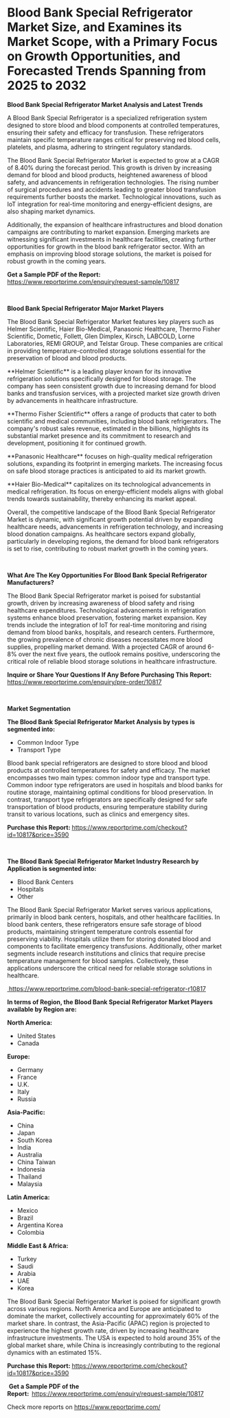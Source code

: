 <p><h1>Blood Bank Special Refrigerator Market Size, and Examines its Market Scope, with a Primary Focus on Growth Opportunities, and Forecasted Trends Spanning from 2025 to 2032</h1></p><p><strong>Blood Bank Special Refrigerator Market Analysis and Latest Trends</strong></p>
<p><p>A Blood Bank Special Refrigerator is a specialized refrigeration system designed to store blood and blood components at controlled temperatures, ensuring their safety and efficacy for transfusion. These refrigerators maintain specific temperature ranges critical for preserving red blood cells, platelets, and plasma, adhering to stringent regulatory standards.</p><p>The Blood Bank Special Refrigerator Market is expected to grow at a CAGR of 8.40% during the forecast period. This growth is driven by increasing demand for blood and blood products, heightened awareness of blood safety, and advancements in refrigeration technologies. The rising number of surgical procedures and accidents leading to greater blood transfusion requirements further boosts the market. Technological innovations, such as IoT integration for real-time monitoring and energy-efficient designs, are also shaping market dynamics.</p><p>Additionally, the expansion of healthcare infrastructures and blood donation campaigns are contributing to market expansion. Emerging markets are witnessing significant investments in healthcare facilities, creating further opportunities for growth in the blood bank refrigerator sector. With an emphasis on improving blood storage solutions, the market is poised for robust growth in the coming years.</p></p>
<p><strong>Get a Sample PDF of the Report:&nbsp;</strong> <a href="https://www.reportprime.com/enquiry/request-sample/10817?utm_campaign=3298&utm_medium=2&utm_source=Github&utm_content=ia&utm_term=20032025&utm_id=blood-bank-special-refrigerator">https://www.reportprime.com/enquiry/request-sample/10817</a></p>
<p>&nbsp;</p>
<p><strong>Blood Bank Special Refrigerator Major Market Players</strong></p>
<p><p>The Blood Bank Special Refrigerator Market features key players such as Helmer Scientific, Haier Bio-Medical, Panasonic Healthcare, Thermo Fisher Scientific, Dometic, Follett, Glen Dimplex, Kirsch, LABCOLD, Lorne Laboratories, REMI GROUP, and Telstar Group. These companies are critical in providing temperature-controlled storage solutions essential for the preservation of blood and blood products.</p><p>**Helmer Scientific** is a leading player known for its innovative refrigeration solutions specifically designed for blood storage. The company has seen consistent growth due to increasing demand for blood banks and transfusion services, with a projected market size growth driven by advancements in healthcare infrastructure.</p><p>**Thermo Fisher Scientific** offers a range of products that cater to both scientific and medical communities, including blood bank refrigerators. The company's robust sales revenue, estimated in the billions, highlights its substantial market presence and its commitment to research and development, positioning it for continued growth.</p><p>**Panasonic Healthcare** focuses on high-quality medical refrigeration solutions, expanding its footprint in emerging markets. The increasing focus on safe blood storage practices is anticipated to aid its market growth.</p><p>**Haier Bio-Medical** capitalizes on its technological advancements in medical refrigeration. Its focus on energy-efficient models aligns with global trends towards sustainability, thereby enhancing its market appeal.</p><p>Overall, the competitive landscape of the Blood Bank Special Refrigerator Market is dynamic, with significant growth potential driven by expanding healthcare needs, advancements in refrigeration technology, and increasing blood donation campaigns. As healthcare sectors expand globally, particularly in developing regions, the demand for blood bank refrigerators is set to rise, contributing to robust market growth in the coming years.</p></p>
<p>&nbsp;</p>
<p><strong>What Are The Key Opportunities For Blood Bank Special Refrigerator Manufacturers?</strong></p>
<p><p>The Blood Bank Special Refrigerator market is poised for substantial growth, driven by increasing awareness of blood safety and rising healthcare expenditures. Technological advancements in refrigeration systems enhance blood preservation, fostering market expansion. Key trends include the integration of IoT for real-time monitoring and rising demand from blood banks, hospitals, and research centers. Furthermore, the growing prevalence of chronic diseases necessitates more blood supplies, propelling market demand. With a projected CAGR of around 6-8% over the next five years, the outlook remains positive, underscoring the critical role of reliable blood storage solutions in healthcare infrastructure.</p></p>
<p><strong>Inquire or Share Your Questions If Any Before Purchasing This Report:</strong> <a href="https://www.reportprime.com/enquiry/pre-order/10817?utm_campaign=3298&utm_medium=2&utm_source=Github&utm_content=ia&utm_term=20032025&utm_id=blood-bank-special-refrigerator">https://www.reportprime.com/enquiry/pre-order/10817</a></p>
<p>&nbsp;</p>
<p><strong>Market Segmentation</strong></p>
<p><strong>The Blood Bank Special Refrigerator Market Analysis by types is segmented into:</strong></p>
<p><ul><li>Common Indoor Type</li><li>Transport Type</li></ul></p>
<p><p>Blood bank special refrigerators are designed to store blood and blood products at controlled temperatures for safety and efficacy. The market encompasses two main types: common indoor type and transport type. Common indoor type refrigerators are used in hospitals and blood banks for routine storage, maintaining optimal conditions for blood preservation. In contrast, transport type refrigerators are specifically designed for safe transportation of blood products, ensuring temperature stability during transit to various locations, such as clinics and emergency sites.</p></p>
<p><strong>Purchase this Report:&nbsp;</strong><a href="https://www.reportprime.com/checkout?id=10817&price=3590&utm_campaign=3298&utm_medium=2&utm_source=Github&utm_content=ia&utm_term=20032025&utm_id=blood-bank-special-refrigerator">https://www.reportprime.com/checkout?id=10817&price=3590</a></p>
<p>&nbsp;</p>
<p><strong>The Blood Bank Special Refrigerator Market Industry Research by Application is segmented into:</strong></p>
<p><ul><li>Blood Bank Centers</li><li>Hospitals</li><li>Other</li></ul></p>
<p><p>The Blood Bank Special Refrigerator Market serves various applications, primarily in blood bank centers, hospitals, and other healthcare facilities. In blood bank centers, these refrigerators ensure safe storage of blood products, maintaining stringent temperature controls essential for preserving viability. Hospitals utilize them for storing donated blood and components to facilitate emergency transfusions. Additionally, other market segments include research institutions and clinics that require precise temperature management for blood samples. Collectively, these applications underscore the critical need for reliable storage solutions in healthcare.</p></p>
<p><a href="https://www.reportprime.com/blood-bank-special-refrigerator-r10817?utm_campaign=3298&utm_medium=2&utm_source=Github&utm_content=ia&utm_term=20032025&utm_id=blood-bank-special-refrigerator">&nbsp;https://www.reportprime.com/blood-bank-special-refrigerator-r10817</a></p>
<p><strong>In terms of Region, the Blood Bank Special Refrigerator Market Players available by Region are:</strong></p>
<p>
    <p> <strong> North America: </strong>
        <ul>
            <li>United States</li>
            <li>Canada</li>
        </ul>
        </p> 
    <p> <strong> Europe: </strong>
        <ul>
            <li>Germany</li>
            <li>France</li>
            <li>U.K.</li>
            <li>Italy</li>
            <li>Russia</li>
        </ul>
        </p> 
    <p> <strong> Asia-Pacific: </strong>
        <ul>
            <li>China</li>
            <li>Japan</li>
            <li>South Korea</li>
            <li>India</li>
            <li>Australia</li>
            <li>China Taiwan</li>
            <li>Indonesia</li>
            <li>Thailand</li>
            <li>Malaysia</li>
        </ul>
        </p> 
    <p> <strong> Latin America: </strong>
        <ul>
            <li>Mexico</li>
            <li>Brazil</li>
            <li>Argentina Korea</li>
            <li>Colombia</li>
        </ul>
        </p> 
    <p> <strong> Middle East & Africa: </strong>
        <ul>
            <li>Turkey</li>
            <li>Saudi</li>
            <li>Arabia</li>
            <li>UAE</li>
            <li>Korea</li>
        </ul>
    </p>
    </p>
<p><p>The Blood Bank Special Refrigerator Market is poised for significant growth across various regions. North America and Europe are anticipated to dominate the market, collectively accounting for approximately 60% of the market share. In contrast, the Asia-Pacific (APAC) region is projected to experience the highest growth rate, driven by increasing healthcare infrastructure investments. The USA is expected to hold around 35% of the global market share, while China is increasingly contributing to the regional dynamics with an estimated 15%.</p></p>
<p><strong>Purchase this Report: </strong><a href="https://www.reportprime.com/checkout?id=10817&price=3590&utm_campaign=3298&utm_medium=2&utm_source=Github&utm_content=ia&utm_term=20032025&utm_id=blood-bank-special-refrigerator">https://www.reportprime.com/checkout?id=10817&price=3590</a></p>
<p>&nbsp;<strong>Get a Sample PDF of the Report:&nbsp;&nbsp;</strong><a href="https://www.reportprime.com/enquiry/request-sample/10817?utm_campaign=3298&utm_medium=2&utm_source=Github&utm_content=ia&utm_term=20032025&utm_id=blood-bank-special-refrigerator">https://www.reportprime.com/enquiry/request-sample/10817</a></p>
<p><strong></strong></p>
<p>Check more reports on <a href="https://www.reportprime.com/?utm_campaign=3298&utm_medium=2&utm_source=Github&utm_content=ia&utm_term=20032025&utm_id=blood-bank-special-refrigerator">https://www.reportprime.com/</a></p>